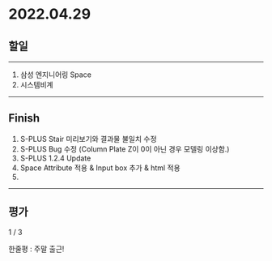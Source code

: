 # 2022.04.29

## 할일

------

1. 삼성 엔지니어링 Space
2. 시스템비계







------

## Finish

1. S-PLUS Stair 미리보기와 결과물 불일치 수정
2. S-PLUS Bug 수정 (Column Plate Z이 0이 아닌 경우 모델링 이상함.)
3. S-PLUS 1.2.4 Update
4. Space Attribute 적용 & Input box 추가 & html 적용
5. 


------

## 평가

  1 / 3

한줄평 : 주말 출근!